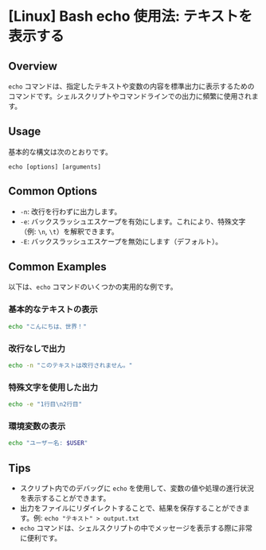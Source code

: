 # [Linux] Bash echo 使用法: テキストを表示する

## Overview
`echo` コマンドは、指定したテキストや変数の内容を標準出力に表示するためのコマンドです。シェルスクリプトやコマンドラインでの出力に頻繁に使用されます。

## Usage
基本的な構文は次のとおりです。

```
echo [options] [arguments]
```

## Common Options
- `-n`: 改行を行わずに出力します。
- `-e`: バックスラッシュエスケープを有効にします。これにより、特殊文字（例: `\n`, `\t`）を解釈できます。
- `-E`: バックスラッシュエスケープを無効にします（デフォルト）。

## Common Examples
以下は、`echo` コマンドのいくつかの実用的な例です。

### 基本的なテキストの表示
```bash
echo "こんにちは、世界！"
```

### 改行なしで出力
```bash
echo -n "このテキストは改行されません。"
```

### 特殊文字を使用した出力
```bash
echo -e "1行目\n2行目"
```

### 環境変数の表示
```bash
echo "ユーザー名: $USER"
```

## Tips
- スクリプト内でのデバッグに `echo` を使用して、変数の値や処理の進行状況を表示することができます。
- 出力をファイルにリダイレクトすることで、結果を保存することができます。例: `echo "テキスト" > output.txt`
- `echo` コマンドは、シェルスクリプトの中でメッセージを表示する際に非常に便利です。